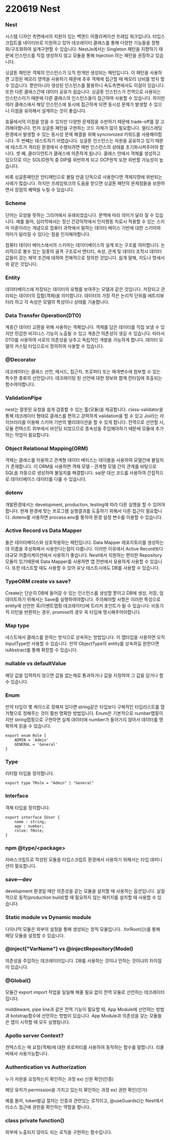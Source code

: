 # 220619 Nest



### Nest

시스템 디자인 측면에서의 지원이 있는 백엔드 어플리케이션 프레임 워크입니다. 타입스크립트를 네이티브로 지원하고 있어 데코레이터 클래스를 통해 다양한 기능들을 정형화/구조화하여 설계구현할 수 있습니다. NestJs에서는 Singleton 패턴을 지향하기 때문에 인스턴스를 직접 생성하지 않고 모듈을 통해 Injection 하는 패턴을 권장하고 있습니다.

싱글톤 패턴은 객체의 인스턴스가 오직 한개만 생성되는 패턴입니다. 이 패턴을 사용하면 고정된 메모리 영역을 사용하기 때문에 추후 객체에 접근할 때 메모리 낭비를 방지 할 수 있습니다. 뿐만아니라 생성된 인스턴스를 활용하니 속도측면에서도 이점이 있습니다. 또한 다른 클래스간에 데이터 공유가 쉽습니다. 싱글톤 인스턴스가 전역으로 사용되는 인스턴스이기 때문에 다른 클래스의 인스턴스들이 접근하여 사용할 수 있습니다. 하지만 여러 클래스에서 해당 인스턴스에 동시에 접근하게 되면 동시성 문제가 발생할 수 있으니 이점을 유의해서 설계하는 것이 좋습니다.

효율에서의 이점을 얻을 수 있지만 다양한 문제점을 수반하기 때문에 trade-off를 잘 고려해야합니다. 먼저 싱글톤 패턴을 구현하는 코드 자체가 많이 필요합니다. 멀티스레딩 환경에서 발생할 수 있는 동시성 문제 해결을 위해 syncronized 키워드를 사용해야합니다. 두 번째는 테스트하기 어렵습니다. 싱글톤 인스턴스는 자원을 공유하고 있기 때문에 테스트가 격리된 환경에서 수행되려면 매번 인스턴스의 상태를 초기화시켜주어야 합니다. 셋 째, 클라이언트가 클래스에 의존하게 됩니다. 클래스 안에서 객체를 생성하고 있으므로 이는 SOLID원칙 중 DIP를 위반하게 되고 OCP원칙 또한 위반할 가능성이 높습니다.

비록 싱글톤패턴은 안티패턴으로 불릴 만큼 단독으로 사용한다면 객체지향에 위반되는 사례가 많습니다. 하지만 프레임워크의 도움을 받으면 싱글톤 패턴의 문제점들을 보완하면서 장점의 혜택을 누릴 수 있습니다.



### Scheme

단어는 모양을 뜻하는 그리어에서 유래되었습니다. 문맥에 따라 의미가 달라 질 수 있습니다. 예를 들어, 심리학에서는 정신 건강의학에서 인지행동 치료시 적용할 수 있는 스키마 이론이라는 개념으로 컴퓨터 과학에서 말하는 데이터 베이스 기반에 대한 스키마와 의미가 달라질 수 있다는 점을 인지해야합니다.

컴퓨터 데이터 베이스에서의 스키마는 데이터베이스의 설계 또는 구조를 의미합니다. 논리적으로 볼수 있는 일종의 골격 구조로서 엔티티, 속성, 관계 및 데이터 조작시 데이터 값들이 갖는 제약 조건에 대하여 전체적으로 정의한 것입니다. 쉽게 말해, 지도나 명세서와 같은 것입니다.



### Entity

데이터베이스에 저장되는 데이터의 유형를 보여주는 모델과 같은 것입니다. 저장되고 관리되는 데이터의 집합(객체)을 의미합니다. 데이터의 가장 작은 논리적 단위를 에트리뷰터라 하고 각 속성은 모델의 특성이나 상태를 기술합니다.



### Data Transfer Operation(DTO)

계층간 데이터 교환을 위해 사용하는 객체입니다. 객체를 담은 데이터를 직접 보낼 수 있지만 민감한 비지니스 기능이 노출될 수 있고 계층간 의존성이 생길 수 있습니다. 따라서 DTO를 사용하여 서로의 의존성을 낮추고 독립적인 개발을 가능하게 합니다. 데이터 모델의 커스텀 타입으로서 정의하여 사용할 수 있습니다.



### @Decorator

데코레이터는 클래스 선언, 메서드, 접근자, 프로퍼티 또는 매개변수에 첨부할 수 있는 특수한 종류의 선언입니다. 데코레이팅 된 선언에 대한 정보와 함께 런타임에 호출되는 함수여야합니다.



### ValidationPipe

nest는 잘못된 요청을 쉽게 검증할 수 있는 툴(모듈)을 제공합니다. class-validator을 통해 데코레이터 형태로 클래스를 편하고 강력하게 validation을 할 수 있고 Joi라는 라이브러리를 이용해 스키마 기반의 밸리데이션을 할 수 있게 합니다. 전역으로 선언할 시, 모듈 컨텍스트 외부에서 바인딩 되었으므로 종속성을 주입해야하기 때문에 모듈에 추가하는 작업이 필요합니다.



### Object Relational Mapping(ORM)

객체는 클래스를 이용하고 관계형 데이터 베이스는 테이블을 사용하여 모델간에 불일치가 존재합니다. 이 ORM을 사용하면 객체 모델 - 관계형 모델 간의 관계를 바탕으로 SQL을 자동으로 생성하여 불일치를 해결합니다. sql문 대신 코드를 사용하여 간접적으로 데이터베이스 데이터를 다룰 수 있습니다.



### dotenv

개발환경에서는 development, production, testing에 따라 다른 실행을 할 수 있어야합니다. 현재 환경에 맞는 프로그램 실행결과를 도출하기 위해서 다른 접근이 필요합니다. dotenv를 사용하면 process.env를 통하여 환경 설정 변수를 이용할 수 있습니다.



### Active Record vs Data Mapper

둘은 데이터베이스와 상호작용하는 패턴입니다. Data Mapper 레포지토리를 생성하는데 이름을 추상화해서 사용한다는점이 다릅니다. 이러한 이유에서 Active Record보다 대규모 어플리케이션에서 사용하기 좋습니다. Nest에서 지원하는 편리한 Repository모듈이 있기때문에 Data Mapper를 사용하면 앱 전반에서 유용하게 사용할 수 있습니다. 또한 테스트할 때도 사용할 수 있어 유닛 테스트시에도 DB를 사용할 수 있습니다.



### TypeORM create vs save?

Create는 단순히 DB에 들어갈 수 있는 인스턴스를 생성할 뿐이고 DB에 생성, 저장, 업데이트하기 위해서는 Save를 실행하여야합니다. 주의해야할 사항은 이러한 특성으로 entity에 선언한 훅(이벤트맵핑 데코레이터)에 트리커 포인트가 될 수 있습니다. 비동기적 리턴을 반환하는 경우, promise의 경우 꼭 타입에 명시해주어야합니다.



### Map type

네스트에서 클래스를 원하는 방식으로 상속하는 방법입니다. 이 맵타입을 사용하면 오직 InputType만 사용할 수 있습니다. 만약 ObjectType의 entity를 상속하길 원한다면 isAbstract를 통해 확장할 수 있습니다.



### nullable vs defaultValue

해당 값을 입력하지 않으면 값을 없는채로 통과하거나 값을 지정하여 그 값을 담거나 할 수 있습니다.



### Enum

만약 타입이 몇 케이스로 정해져 있다면 string같은 타입보다 구체적인 타입리스트를 열거형으로 정해주는 것이 훨씬 명확한 방법입니다. Enum은 기본적으로 number맵핑이지만 string맵핑으로 구현하면 실제 데이터에 number가 들어가지 않아서 데이터를 명확하게 읽을 수 있습니다.

```
export enum Role {
    ADMIN = 'Admin'
    GENERAL = 'General'
}
```



### Type

리터럴 타입을 정의합니다.

```
export type TRole = "Admin" | "General"
```



### Interface

객체 타입을 정의합니다.

```
export interface IUser {
    name : string;
    age : number;
    roloe: TRole;
}
```



### npm @type/\<package>

자바스크립트로 작성된 모듈을 타입스크립트 환경에서 사용하기 위해서는 타입 데피니션이 필요합니다.



### save—dev

development 환경일 때만 의존성을 같는 모듈을 설치할 때 사용하는 옵션입니다. 실질적으로 동작(production build)할 때 필요하지 않는 패키지를 설치할 때 사용할 수 있습니다.



### Static module vs Dynamic module

다이나믹 모듈은 외부의 설정을 통해 생성되는 정적 모듈입니다. .forRoot({})를 통해 해당 모듈을 설정할 수 있습니다.



### @inject("VarName") vs @injectRepository(Model)

의존성을 주입하는 데코레이터입니다. DB를 사용하는 것이냐 안하는 것이냐의 차이점이 있습니다.



### @Global()

모듈간 export import 작업을 일일해 해줄 필요 없이 전역 모듈로 선언하는 데코레이터입니다.

middleware, pipe line과 같은 전역 기능이 필요할 때, App Module에 선언하는 방법과 botstrap함수에 선언하는 방법이 있습니다. App Module과 의존성을 갖는 모듈들은 앱이 시작할 때 모두 실행됩니다.



### Apollo server Context?

컨텍스트는 매 요청(객체)에 대한 프로퍼티를 사용하여 동작하는 함수를 말합니다. 리졸버에서 사용가능합니다.



### Authentication vs Authorization

누가 자원을 요청하는지 확인하는 과정 ex) 신원 확인(인증)

해당 유저가 permission을 가지고 있는지 확인하는 과정 ex) 권한 확인(인가)

예를 들어, token발급 절차는 인증과 관련있는 로직이고, @useGuards()는 Nest에서 리소스 접근에 권한을 확인하는 역할을 합니다..



### class private function()

외부에 노출되지 않아도 되는 로직을 구현하는 함수입니다.
